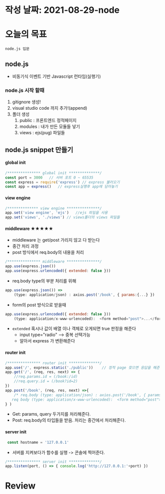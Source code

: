 # 작성 날짜: 2021-08-29-node
# 오늘의 목표
	node.js 입문

## node.js
+ 비동기식 이벤트 기반  Javascript 런타임(실행기)

### node.js 시작 할때
1. gitignore 생성!
2.  visual studio code 까지 추가!(append)
3.  폴더 생성
    1.  public  : 프론트엔드 정적페이지
    2.  modules : 내가 만든 모듈들 넣기
    3.  views   : ejs(pug) 파일들

## node.js snippet 만들기
#### global init
```js
/*************** global init **************/
const port = 3000	// 서버 포트 0 ~ 65535
const express = require('express') // express 불러오기
const app = express()	// express실행후 app에 담아놓기

```
#### view engine
```js
/************** view engine ***************/
app.set('view engine', 'ejs')	//ejs 파일을 사용
app.set('views', './views')	// views폴더의 views 파일들
```
#### middleware ★★★★★
+ middleware 는 get/post 가리지 않고 다 받는다
+ 중간 처리 과정
+ post 방식에서  req.body의 내용을 처리
```js
/*************** middleware ***************/
app.use(express.json())
app.use(express.urlencoded({ extended: false }))
```
+ req.body type의 부분 처리를 위해
```js
app.use(express.json()) => 
	(type: application/json) : axios.post('/book', { params:{...} })
```
+ form의 post 방식으로 받을때 
```js
app.use(express.urlencoded({ extended: false }))
	(type: application/x-www-urlencoded):  <form method="post">...</form>
```
+ `extended` 혹시나 값이 배열 이나 객체로 오게되면 true 판정을 해준다
  + input type="radio" --> 중복 선택가능
  + 알아서 express 가 변환해준다
#### router init
```js
/*************** router init **************/
app.use('/', express.static('./public'))	// 정적 page 찾으면 응답을 해준다.
app.get('/', (req, res, next) => {
	//req.params.id = (/book:/id)
	//req.query.id = (/book?id=2)
})
app.post('/book', (req, res, next) =>{
	/* req.body (type: application/json) : axios.post('/book', { params:{...} }),
   req body (type: application/x-www-urlencoded):  <form method="post">...</form> */
} )
```
+ Get: params, query 두가지를 처리해준다.
+ Post: req.body의 타입들을 받음. 처리는 중간에서 처리해준다.
#### server init
```js
 const hostname = '127.0.0.1'
```
+ 서버를 지켜보다가 함수를 실행 -> 콘솔에 찍어준다.
```js
/*************** server init **************/
app.listen(port, () => { console.log('http://127.0.0.1:'+port) })
```
# Review




